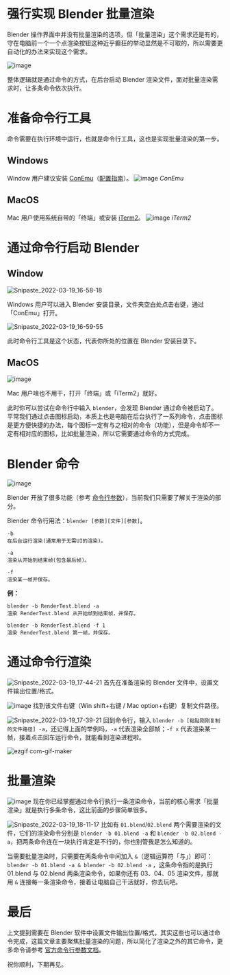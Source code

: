 # 强行实现 Blender 批量渲染

Blender 操作界面中并没有批量渲染的选项，但「批量渲染」这个需求还是有的，守在电脑前一个一个点渲染按钮这种近乎癫狂的举动显然是不可取的，所以需要更自动化的办法来实现这个需求。

![image](https://user-images.githubusercontent.com/20842136/159113993-b9b298db-1509-4d87-80a1-4138f2b6903f.png)

整体逻辑就是通过命令的方式，在后台启动 Blender 渲染文件，面对批量渲染需求时，​让多条命令依次执行。

<!-- 
# 编程环境配置
![image](https://user-images.githubusercontent.com/20842136/158941387-865e78cd-2d09-4339-9327-675013eb52a0.png)

我们要用到的命令需要一个执行环境，所以首先要进行基础的环境配置。

关于基础环境配置，这篇 [《编程环境配置指南》](https://github.com/neolee/pilot/blob/master/x1-setup.md) 就足够了，还不用看完，这篇指南最后会讲到 Python 的安装，你不需要看到这一步，只要安装好与操作系统相对应的软件包管理工具（win-Scoop / Mac-Homebrew）即可。

这一步你已经安装好 ConEmu 和 Scoop（win）或 Homebre（Mac）。 -->

# 准备命令行工具
命令需要在执行环境中运行，也就是命令行工具，这也是实现批量渲染的第一步。

## Windows
Window 用户建议安装 [ConEmu](https://conemu.github.io/)（[配置指南](https://github.com/neolee/pilot/blob/master/x1-setup.md)）。
![image](https://user-images.githubusercontent.com/20842136/158942878-0de6b2a0-1ff7-468a-884e-6e46444503b6.png)
*ConEmu*

## MacOS
Mac 用户使用系统自带的「终端」或安装 [iTerm2](https://iterm2.com/)。
![image](https://user-images.githubusercontent.com/20842136/158942899-50c3af8e-ca15-4d3a-b491-56f6c9eed8ea.png)
*iTerm2*

# 通过命令行启动 Blender
## Window
![Snipaste_2022-03-19_16-58-18](https://user-images.githubusercontent.com/20842136/159114707-eb8bf7ef-1693-4a52-b73d-418af9130c45.png)

Windows 用户可以进入 Blender 安装目录，文件夹空白处点击右键，通过「ConEmu」打开。

![Snipaste_2022-03-19_16-59-55](https://user-images.githubusercontent.com/20842136/159114806-565042d3-3cac-4006-a6e6-b88f1c6f4cba.png)

此时命令行工具是这个状态，代表你所处的位置在 Blender 安装目录下。

## MacOS
![image](https://user-images.githubusercontent.com/20842136/159115043-16050ef9-71c3-4d5e-9e3f-6da9c45c9f8e.png)

Mac 用户啥也不用干，打开「终端」或「iTerm2」就好。

此时你可以尝试在命令行中输入 `blender`，会发现 Blender 通过命令被启动了。平常我们通过点击图标启动，本质上也是电脑在后台执行了一系列命令，点击图标是更方便快捷的办法，每个图标一定有与之相对的命令（功能），但是命令却不一定有相对应的图标，比如批量渲染，所以它需要通过命令的方式完成。

# Blender 命令
![image](https://user-images.githubusercontent.com/20842136/159115144-965911ce-1076-436b-9441-8d9ba04c1503.png)

Blender 开放了很多功能（参考 [命令行参数](https://docs.blender.org/manual/zh-hans/latest/advanced/command_line/arguments.html)），当前我们只需要了解关于渲染的部分。

Blender 命令行用法：`blender [参数][文件][参数]`。

```
-b
在后台运行渲染(通常用于无需UI的渲染)。
```
```
-a
渲染从开始到结束帧(包含最后帧)。
```
```
-f
渲染某一帧并保存。
```
**例：**
```
blender -b RenderTest.blend -a
渲染 RenderTest.blend 从开始帧到结束帧，并保存。
```
```
blender -b RenderTest.blend -f 1
渲染 RenderTest.blend 第一帧，并保存。
```

# 通过命令行渲染
![Snipaste_2022-03-19_17-44-21](https://user-images.githubusercontent.com/20842136/159116156-55324140-ec98-4aa0-9ecc-24d5299cf730.png)
首先在准备渲染的 Blender 文件中，设置文件输出位置/格式。

![image](https://user-images.githubusercontent.com/20842136/159115925-e3dac91e-ad25-4911-b33d-f4a85566fad0.png)
找到该文件右键（Win shift+右键 / Mac option+右键）复制文件路径。

![Snipaste_2022-03-19_17-39-21](https://user-images.githubusercontent.com/20842136/159115998-dca5f0d1-ae3f-49f7-991b-6b1dbd6e45fc.png)
回到命令行，输入 `blender -b [粘贴刚刚复制的文件路径] -a`，还记得上面的举例吗，`-a` 代表渲染全部帧；`-f x` 代表渲染某一帧，接着点击回车运行命令，就能看到渲染进程啦。

![ezgif com-gif-maker](https://user-images.githubusercontent.com/20842136/159116273-db983ffd-2f87-449b-b5bf-f7ac7f5975be.gif)

# 批量渲染
![image](https://user-images.githubusercontent.com/20842136/159116894-44af4fa6-db84-4624-9d19-04df1aea24bc.png)
现在你已经掌握通过命令行执行一条渲染命令，当前的核心需求「批量渲染」就是执行多条命令，这比前面的步骤简单很多。

![Snipaste_2022-03-19_18-11-17](https://user-images.githubusercontent.com/20842136/159116977-7592a126-b2ef-4077-922e-f9909cc19e59.png)
比如有 `01.blend`/`02.blend` 两个需要渲染的文件，它们的渲染命令分别是 `blender -b 01.blend -a` 和 `blender -b 02.blend -a`，把两条命令连在一块执行肯定是不行的，你也别管我是怎么知道的。

当需要批量渲染时，只需要在两条命令中间加入 `&`（逻辑运算符「与」）即可：`blender -b 01.blend -a & blender -b 02.blend -a` ，这条命令指的是执行 01.blend 与 02.blend 两条渲染命令，如果你还有 03、04、05 渲染文件，那就用 `&` 连接每一条渲染命令，接着让电脑自己干活就好，你去玩吧。

# 最后
上文提到需要在 Blender 软件中设置文件输出位置/格式，其实这些也可以通过命令完成，这篇文章主要聚焦批量渲染的问题，所以简化了渲染之外的其它命令，更多命令请参考 [官方命令行参数文档](https://docs.blender.org/manual/zh-hans/latest/advanced/command_line/arguments.html)。

祝你顺利，下期再见。